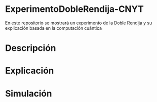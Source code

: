 # ExperimentoDobleRendija-CNYT
En este repositorio se mostrará un experimento de la Doble Rendija y su explicación basada en la computación cuántica 

# Descripción


# Explicación 


# Simulación 


